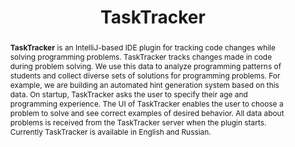 ---
title: "TaskTracker"
collection: tools
permalink: /tool/tasktracker
pdf: 'https://arxiv.org/abs/2012.05085'
paperurl: 'https://doi.org/10.1145/3408877.3432534'
tool: 'https://github.com/JetBrains-Research/task-tracker-plugin'
video: 'https://www.youtube.com/watch?v=ZZXmiFCAgTI'
tag: 'An IntelliJ-based IDE plugin for tracking code changes while solving programming problems.'
abstract: '<p><b>TaskTracker</b> is an IntelliJ-based IDE plugin for tracking code changes while solving programming problems. TaskTracker tracks changes made in code during problem solving. We use this data to analyze programming patterns of students and collect diverse sets of solutions for programming problems. For example, we are building an automated hint generation system based on this data. On startup, TaskTracker asks the user to specify their age and programming experience. The UI of TaskTracker enables the user to choose a problem to solve and see correct examples of desired behavior. All data about problems is received from the TaskTracker server when the plugin starts. Currently TaskTracker is available in English and Russian.</p>'
---